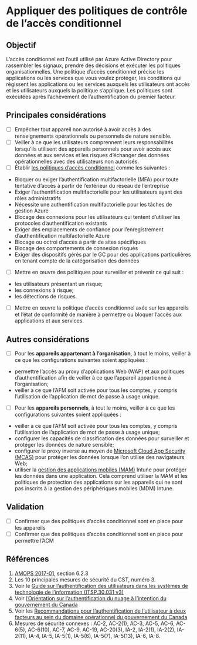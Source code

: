 # Appliquer des politiques de contrôle de l’accès conditionnel

## Objectif

L’accès conditionnel est l’outil utilisé par Azure Active Directory pour rassembler les signaux, prendre des décisions et exécuter les politiques organisationnelles. Une politique d’accès conditionnel précise les applications ou les services que vous voulez protéger, les conditions qui régissent les applications ou les services auxquels les utilisateurs ont accès et les utilisateurs auxquels la politique s’applique. Les politiques sont exécutées après l’achèvement de l’authentification du premier facteur.

## Principales considérations

* [ ] Empêcher tout appareil non autorisé à avoir accès à des renseignements opérationnels ou personnels de nature sensible.
* [ ] Veiller à ce que les utilisateurs comprennent leurs responsabilités lorsqu’ils utilisent des appareils personnels pour avoir accès aux données et aux services et les risques d’échanger des données opérationnelles avec des utilisateurs non autorisés.
* [ ] Établir [les politiques d’accès conditionnel](https://docs.microsoft.com/fr-ca/azure/active-directory/conditional-access/overview) comme les suivantes :

* Bloquer ou exiger l’authentification multifactorielle (MFA) pour toute tentative d’accès à partir de l’extérieur du réseau de l’entreprise
* Exiger l’authentification multifactorielle pour les utilisateurs ayant des rôles administratifs
* Nécessite une authentification multifactorielle pour les tâches de gestion Azure
* Blocage des connexions pour les utilisateurs qui tentent d’utiliser les protocoles d’authentification existants
* Exiger des emplacements de confiance pour l’enregistrement d’authentification multifactorielle Azure
* Blocage ou octroi d’accès à partir de sites spécifiques
* Blocage des comportements de connexion risqués
* Exiger des dispositifs gérés par le GC pour des applications particulières en tenant compte de la catégorisation des données

* [ ] Mettre en œuvre des politiques pour surveiller et prévenir ce qui suit :

* les utilisateurs présentant un risque;
* les connexions à risque;
* les détections de risques.

* [ ] Mettre en œuvre la politique d’accès conditionnel axée sur les appareils et l’état de conformité de manière à permettre ou bloquer l’accès aux applications et aux services.

## Autres considérations

* [ ] Pour les **appareils appartenant à l’organisation**, à tout le moins, veiller à ce que les configurations suivantes soient appliquées :
* permettre l’accès au proxy d’applications Web (WAP) et aux politiques d’authentification afin de veiller à ce que l’appareil appartienne à l’organisation;
* veiller à ce que l’AFM soit activée pour tous les comptes, y compris l’utilisation de l’application de mot de passe à usage unique.
* [ ] Pour les **appareils personnels**, à tout le moins, veiller à ce que les configurations suivantes soient appliquées :
* veiller à ce que l’AFM soit activée pour tous les comptes, y compris l’utilisation de l’application de mot de passe à usage unique;
* configurer les capacités de classification des données pour surveiller et protéger les données de nature sensible;
* configurer le proxy inverse au moyen de [Microsoft Cloud App Security (MCAS)](https://docs.microsoft.com/fr-ca/cloud-app-security/proxy-intro-aad) pour protéger les données lorsque l’on utilise des navigateurs Web;
* utiliser la [gestion des applications mobiles (MAM)](https://docs.microsoft.com/fr-ca/mem/intune/apps/mam-faq) Intune pour protéger les données dans une application. Cela comprend utiliser la MAM et les politiques de protection des applications sur les appareils qui ne sont pas inscrits à la gestion des périphériques mobiles (MDM) Intune.

## Validation

* [ ] Confirmer que des politiques d’accès conditionnel sont en place pour les appareils
* [ ] Confirmer que des politiques d’accès conditionnel sont en place pour permettre l’ACM

## Références

1. [AMOPS 2017-01](https://www.canada.ca/en/treasury-board-secretariat/services/access-information-privacy/security-identity-management/direction-secure-use-commercial-cloud-services-spin.html), section 6.2.3
2. Les 10 principales mesures de sécurité du CST, numéro 3.
3. Voir le [Guide sur l’authentification des utilisateurs dans les systèmes de technologie de l’information (ITSP.30.031 v3)](https://cyber.gc.ca/fr/orientation/guide-sur-lauthentification-des-utilisateurs-dans-les-systemes-de-technologie-de)
4. Voir [l’Orientation sur l’authentification du nuage à l’intention du gouvernement du Canada](https://intranet.canada.ca/wg-tg/cagc-angc-fra.asp)
5. Voir les [Recommandations pour l’authentification de l’utilisateur à deux facteurs au sein du domaine opérationnel du gouvernement du Canada](https://intranet.canada.ca/wg-tg/rtua-rafu-fra.asp)
6. Mesures de sécurité connexes : AC-2, AC-2(1), AC-3, AC-5, AC-6, AC-6(5), AC-6(10), AC-7, AC-9, AC-19, AC-20(3), IA-2, IA-2(1), IA-2(2), IA-2(11), IA-4, IA-5, IA-5(1), IA-5(6), IA-5(7), IA-5(13), IA-6, IA-8.
